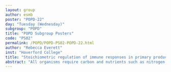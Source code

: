 ```yaml
---
layout: group
author: esmb
poster: "POPD-22"
day: "Tuesday (Wednesday)"
subgroup: "POPD"
title: "POPD Subgroup Posters"
code: "PS02"
permalink: /POPD/POPD-PS02-POPD-22.html
author: "Rebecca Everett"
inst: "Haverford College"
title: "Stoichiometric regulation of immune responses in primary producers"
abstract: "All organisms require carbon and nutrients such as nitrogen for their growth and reproduction. In the presence of pathogens, host defense has been shown to increase with enhanced nutrient availability. Thus, availability of nitrogen may stimulate a host by enhancing its growth as well as immunity response. However, at the same time, nutrient availability may promote infection as higher host growth trades-off with reduced resistance as well as through enhanced pathogen performance. We explore the role of nitrogen availability on infection dynamics of a primary producer host and its pathogen using a stoichiometry-based disease model. Specifically, we test how changes in nitrogen investments in host immune response will alter host biomass build-up and pathogen infection rates."
---
```


